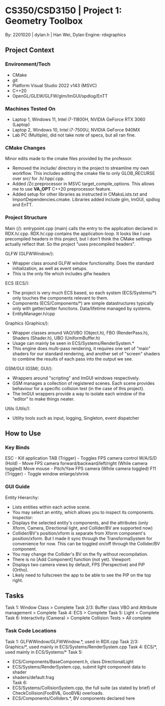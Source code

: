# CS350/CSD3150 | Project 1: Geometry Toolbox
By: 2201020 | dylan.h | Han Wei, Dylan
Engine: rdxgraphics

## Project Context
### Environment/Tech
- CMake
- git
- Platform Visual Studio 2022 v143 (MSVC)
- C++20
- OpenGL/GLEW/GLFW/glm/ImGUI/spdlog/EnTT

### Machines Tested On
- Laptop 1, Windows 11, Intel i7-11800H, NVIDIA GeForce RTX 3060 (Laptop)
- Laptop 2, Windows 10, Intel i7-7500U,  NVIDIA GeForce 940MX
- Lab PC (Multiple), did not take note of specs, but all ran fine.

### CMake Changes
Minor edits made to the cmake files provided by the professor.
- Removed the include/ directory in the project to streamline my own workflow. This includes editing the cmake file to only GLOB_RECURSE over src/ for .h/.hpp/.cpp.
- Added /Zc:preprocessor in MSVC target_compile_options. This allows me to use __VA_OPT__ C++20 preprocessor feature.
- Added setup for other libraries as instructed in CMaksLists.txt and ImportDependencies.cmake. Libraries added include glm, ImGUI, spdlog and EnTT.

### Project Structure
Main (/):
entrypoint.cpp (main) calls the entry to the application declared in RDX.h/.cpp.
RDX.h/.cpp contains the application-loop.
It looks like I use precompiled headers in this project, but I don't think the CMake settings actually reflect that. So the project "uses precompiled headers".

GLFW (GLFWWindow/):
- Wrapper class around GLFW window functionality. Does the standard initialization, as well as event setups.
- This is the only file which includes glfw headers

ECS (ECS/):
- The project is very much ECS based, so each system (ECS/Systems/*) only touches the components relevant to them.
- Components (ECS/Components/*) are simple datastructures typically only with getter/setter funcitons. Data/lifetime managed by systems.
- EntityManager.h/cpp

Graphics (Graphics/):
- Wrapper classes around VAO/VBO (Object.h), FBO (RenderPass.h), Shaders (Shader.h), UBO (UniformBuffer.h)
- Usage can mainly be seen in ECS/Systems/RenderSystem.*
- This engine does multi-pass rendering, it requires one set of "main" shaders for our standard rendering, and another set of "screen" shaders to combine the results of each pass into the output we see.

GSM/GUI (GSM/, GUI/):
- Wrappers around "scripting" and ImGUI windows respectively.
- GSM manages a collection of registered scenes. Each scene provides behaviour for a specific collision test (in the case of this project).
- The ImGUI wrappers provide a way to isolate each window of the "editor" to make things neater.

Utils (Utils/):
- Utility tools such as input, logging, Singleton, event dispatcher

## How to Use
### Key Binds
ESC				- Kill application
TAB (Trigger)	- Toggles FPS camera control
W/A/S/D (Hold)	- Move FPS camera forward/backward/left/right (While camera toggled)
Move mouse		- Pitch/Yaw FPS camera (While camera toggled)
F11 (Trigger)	- Toggle window enlarge/shrink

### GUI Guide
Entity Hierarchy:
- Lists entities within each active scene.
- You may select an entity, which allows you to inspect its components.
Inspector:
- Displays the selected entity's components, and the attributes (only Xform, Camera, Directional light, and Collider/BV are supported now)
- Collider/BV's position/xform is separate from Xform component's position/xform. But I made it sync through the TransformaSystem for convenience for now. This can be toggled on/off through the Collider/BV component.
- You may change the Collider's BV on the fly without recompilation.
- There is no [Add Component] function (not yet).
Viewport:
- Displays two camera views by default, FPS (Perspective) and PiP (Ortho).
- Likely need to fullscreen the app to be able to see the PiP on the top right.

## Tasks
Task 1: Window Class								> Complete
Task 2/3: Buffer class VBO and Attribute management > Complete
Task 4: ECS											> Complete
Task 5: Light										> Complete
Task 6: Interactivity (Camera)						> Complete
Collision Tests										> All complete

### Task Code Locations
Task 1:	  GLFWWindow/GLFWWindow.\*, used in RDX.cpp
Task 2/3: Graphics/\*, used mainly in ECS/Systems/RenderSystem.cpp
Task 4:	  ECS/\*, used mainly in ECS/Systems/\*
Task 5: 
- ECS/Components/BaseComponent.h, class DirectionalLight
- ECS/Systems/RenderSystem.cpp, submit light component data to shader
- shaders/default.frag			
Task 6:
- ECS/Systems/CollisionSystem.cpp, the full suite (as stated by brief) of CheckCollision(FooBV&, GooBV&) overloads.
- ECS/Components/Colliders.\*, BV components declared here